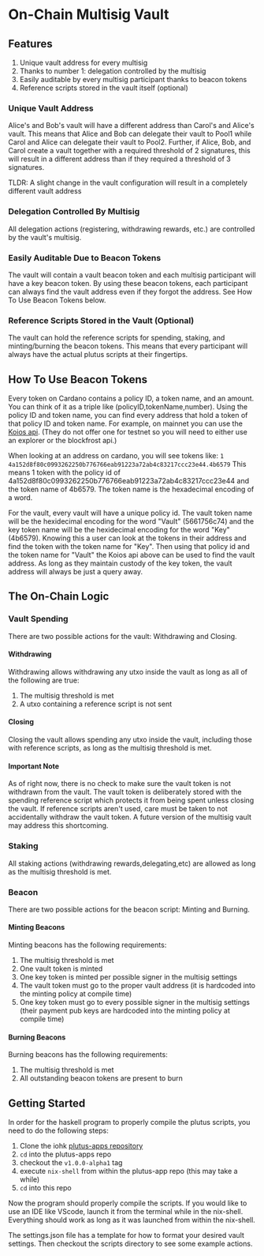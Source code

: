# On-Chain Multisig Vault

## Features
1. Unique vault address for every multisig
2. Thanks to number 1: delegation controlled by the multisig
3. Easily auditable by every multisig participant thanks to beacon tokens
4. Reference scripts stored in the vault itself (optional)

### Unique Vault Address
Alice's and Bob's vault will have a different address than Carol's and Alice's vault. This means that Alice and Bob can delegate their vault to Pool1 while Carol and Alice can delegate their vault to Pool2. Further, if Alice, Bob, and Carol create a vault together with a required threshold of 2 signatures, this will result in a different address than if they required a threshold of 3 signatures.

TLDR: A slight change in the vault configuration will result in a completely different vault address

### Delegation Controlled By Multisig
All delegation actions (registering, withdrawing rewards, etc.) are controlled by the vault's multisig.

### Easily Auditable Due to Beacon Tokens
The vault will contain a vault beacon token and each multisig participant will have a key beacon token. By using these beacon tokens, each participant can always find the vault address even if they forgot the address. See How To Use Beacon Tokens below.

### Reference Scripts Stored in the Vault (Optional)
The vault can hold the reference scripts for spending, staking, and minting/burning the beacon tokens. This means that every participant will always have the actual plutus scripts at their fingertips.

## How To Use Beacon Tokens
Every token on Cardano contains a policy ID, a token name, and an amount. You can think of it as a triple like (policyID,tokenName,number). Using the policy ID and token name, you can find every address that hold a token of that policy ID and token name. For example, on mainnet you can use the [Koios api](https://api.koios.rest/#get-/asset_address_list). (They do not offer one for testnet so you will need to either use an explorer or the blockfrost api.)

When looking at an address on cardano, you will see tokens like: `1 4a152d8f80c0993262250b776766eab91223a72ab4c83217ccc23e44.4b6579`
This means 1 token with the policy id of 4a152d8f80c0993262250b776766eab91223a72ab4c83217ccc23e44 and the token name of 4b6579. The token name is the hexadecimal encoding of a word.

For the vault, every vault will have a unique policy id. The vault token name will be the hexidecimal encoding for the word "Vault" (5661756c74) and the key token name will be the hexidecimal encoding for the word "Key" (4b6579). Knowing this a user can look at the tokens in their address and find the token with the token name for "Key". Then using that policy id and the token name for "Vault" the Koios api above can be used to find the vault address. As long as they maintain custody of the key token, the vault address will always be just a query away.

## The On-Chain Logic

### Vault Spending
There are two possible actions for the vault: Withdrawing and Closing.

#### Withdrawing
Withdrawing allows withdrawing any utxo inside the vault as long as all of the following are true:
1. The multisig threshold is met
2. A utxo containing a reference script is not sent

#### Closing
Closing the vault allows spending any utxo inside the vault, including those with reference scripts, as long as the multisig threshold is met.

#### Important Note
As of right now, there is no check to make sure the vault token is not withdrawn from the vault. The vault token is deliberately stored with the spending reference script which protects it from being spent unless closing the vault. If reference scripts aren't used, care must be taken to not accidentally withdraw the vault token. A future version of the multisig vault may address this shortcoming.

### Staking
All staking actions (withdrawing rewards,delegating,etc) are allowed as long as the multisig threshold is met.

### Beacon
There are two possible actions for the beacon script: Minting and Burning.

#### Minting Beacons
Minting beacons has the following requirements:
1. The multisig threshold is met
2. One vault token is minted
3. One key token is minted per possible signer in the multisig settings
4. The vault token must go to the proper vault address (it is hardcoded into the minting policy at compile time)
5. One key token must go to every possible signer in the multisig settings (their payment pub keys are hardcoded into the minting policy at compile time)

#### Burning Beacons
Burning beacons has the following requirements:
1. The multisig threshold is met
2. All outstanding beacon tokens are present to burn

## Getting Started
In order for the haskell program to properly compile the plutus scripts, you need to do the following steps:
1. Clone the iohk [plutus-apps repository](https://github.com/input-output-hk/plutus-apps)
2. `cd` into the plutus-apps repo
3. checkout the `v1.0.0-alpha1` tag
4. execute `nix-shell` from within the plutus-app repo (this may take a while)
5. `cd` into this repo

Now the program should properly compile the scripts. If you would like to use an IDE like VScode, launch it from the terminal while in the nix-shell. Everything should work as long as it was launched from within the nix-shell.

The settings.json file has a template for how to format your desired vault settings. Then checkout the scripts directory to see some example actions.